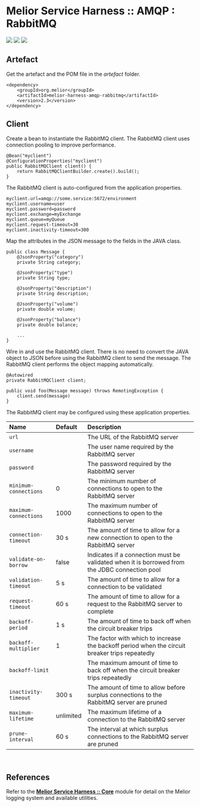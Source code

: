 # Melior Service Harness :: AMQP : RabbitMQ
<div style="display: inline-block;">
<img src="https://img.shields.io/badge/version-2.3-yellow?style=for-the-badge"/>
<img src="https://img.shields.io/badge/development-busy-yellow?style=for-the-badge"/>
<img src="https://img.shields.io/badge/compatibility-spring_boot_2.4.5-yellow?style=for-the-badge"/>
</div>

## Artefact
Get the artefact and the POM file in the *artefact* folder.
```
<dependency>
    <groupId>org.melior</groupId>
    <artifactId>melior-harness-amqp-rabbitmq</artifactId>
    <version>2.3</version>
</dependency>
```

## Client
Create a bean to instantiate the RabbitMQ client.  The RabbitMQ client uses connection pooling to improve performance.
```
@Bean("myclient")
@ConfigurationProperties("myclient")
public RabbitMQClient client() {
    return RabbitMQClientBuilder.create().build();
}
```

The RabbitMQ client is auto-configured from the application properties.
```
myclient.url=amqp://some.service:5672/environment
myclient.username=user
myclient.password=password
myclient.exchange=myExchange
myclient.queue=myQueue
myclient.request-timeout=30
myclient.inactivity-timeout=300
```

Map the attributes in the JSON message to the fields in the JAVA class.
```
public class Message {
    @JsonProperty("category")
    private String category;

    @JsonProperty("type")
    private String type;

    @JsonProperty("description")
    private String description;

    @JsonProperty("volume")
    private double volume;

    @JsonProperty("balance")
    private double balance;

    ...
}
```

Wire in and use the RabbitMQ client.  There is no need to convert the JAVA object to JSON before using the RabbitMQ client to send the message.  The RabbitMQ client performs the object mapping automatically.
```
@Autowired
private RabbitMQClient client;

public void foo(Message message) throws RemotingException {
    client.send(message)
}
```

The RabbitMQ client may be configured using these application properties.

|Name|Default|Description|
|:---|:---|:---|
|`url`||The URL of the RabbitMQ server|
|`username`||The user name required by the RabbitMQ server|
|`password`||The password required by the RabbitMQ server|
|`minimum-connections`|0|The minimum number of connections to open to the RabbitMQ server|
|`maximum-connections`|1000|The maximum number of connections to open to the RabbitMQ server|
|`connection-timeout`|30 s|The amount of time to allow for a new connection to open to the RabbitMQ server|
|`validate-on-borrow`|false|Indicates if a connection must be validated when it is borrowed from the JDBC connection pool|
|`validation-timeout`|5 s|The amount of time to allow for a connection to be validated|
|`request-timeout`|60 s|The amount of time to allow for a request to the RabbitMQ server to complete|
|`backoff-period`|1 s|The amount of time to back off when the circuit breaker trips|
|`backoff-multiplier`|1|The factor with which to increase the backoff period when the circuit breaker trips repeatedly|
|`backoff-limit`||The maximum amount of time to back off when the circuit breaker trips repeatedly|
|`inactivity-timeout`|300 s|The amount of time to allow before surplus connections to the RabbitMQ server are pruned|
|`maximum-lifetime`|unlimited|The maximum lifetime of a connection to the RabbitMQ server|
|`prune-interval`|60 s|The interval at which surplus connections to the RabbitMQ server are pruned|

&nbsp;  
## References
Refer to the [**Melior Service Harness :: Core**](https://github.com/MeliorArtefacts/service-harness-core) module for detail on the Melior logging system and available utilities.
